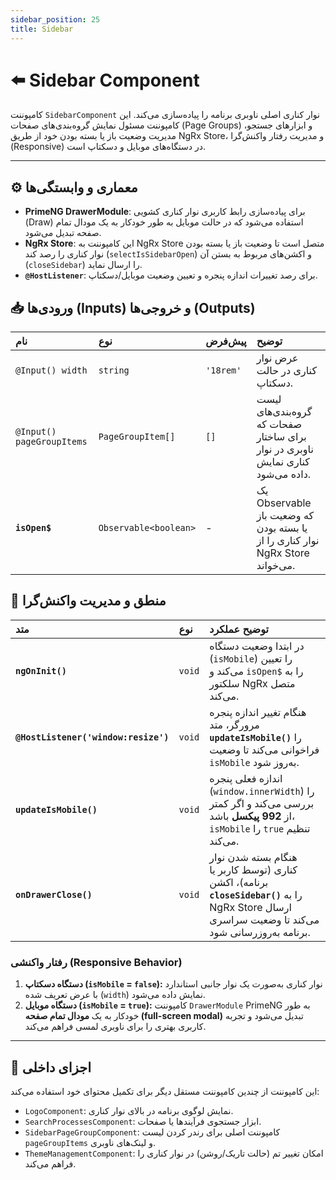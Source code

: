 ```yaml
---
sidebar_position: 25
title: Sidebar
---
```


# ⬅️ Sidebar Component

کامپوننت `SidebarComponent` نوار کناری اصلی ناوبری برنامه را پیاده‌سازی می‌کند. این کامپوننت مسئول نمایش گروه‌بندی‌های صفحات (Page Groups) و ابزارهای جستجو، مدیریت وضعیت باز یا بسته بودن خود از طریق NgRx Store، و مدیریت رفتار واکنش‌گرا (Responsive) در دستگاه‌های موبایل و دسکتاپ است.

---

## ⚙️ معماری و وابستگی‌ها

- **PrimeNG DrawerModule**: برای پیاده‌سازی رابط کاربری نوار کناری کشویی (Draw) استفاده می‌شود که در حالت موبایل به طور خودکار به یک مودال تمام صفحه تبدیل می‌شود.
- **NgRx Store**: این کامپوننت به NgRx Store متصل است تا وضعیت باز یا بسته بودن نوار کناری را رصد کند (`selectIsSidebarOpen`) و اکشن‌های مربوط به بستن آن (`closeSidebar`) را ارسال نماید.
- **`@HostListener`**: برای رصد تغییرات اندازه پنجره و تعیین وضعیت موبایل/دسکتاپ.

## 📥 ورودی‌ها (Inputs) و خروجی‌ها (Outputs)

| نام                       | نوع                   | پیش‌فرض   | توضیح                                                                           |
| :------------------------ | :-------------------- | :-------- | :------------------------------------------------------------------------------ |
| `@Input() width`          | `string`              | `'18rem'` | عرض نوار کناری در حالت دسکتاپ.                                                  |
| `@Input() pageGroupItems` | `PageGroupItem[]`     | `[]`      | لیست گروه‌بندی‌های صفحات که برای ساختار ناوبری در نوار کناری نمایش داده می‌شود. |
| **`isOpen$`**             | `Observable<boolean>` | -         | یک Observable که وضعیت باز یا بسته بودن نوار کناری را از NgRx Store می‌خواند.   |

## 🧠 منطق و مدیریت واکنش‌گرا

| متد                                  | نوع    | توضیح عملکرد                                                                                                                                      |
| :----------------------------------- | :----- | :------------------------------------------------------------------------------------------------------------------------------------------------ |
| **`ngOnInit()`**                     | `void` | در ابتدا وضعیت دستگاه (`isMobile`) را تعیین می‌کند و `isOpen$` را به سلکتور NgRx متصل می‌کند.                                                     |
| **`@HostListener('window:resize')`** | `void` | هنگام تغییر اندازه پنجره مرورگر، متد **`updateIsMobile()`** را فراخوانی می‌کند تا وضعیت `isMobile` به‌روز شود.                                    |
| **`updateIsMobile()`**               | `void` | اندازه فعلی پنجره (`window.innerWidth`) را بررسی می‌کند و اگر کمتر از **992 پیکسل** باشد، `isMobile` را `true` تنظیم می‌کند.                      |
| **`onDrawerClose()`**                | `void` | هنگام بسته شدن نوار کناری (توسط کاربر یا برنامه)، اکشن **`closeSidebar()`** را به NgRx Store ارسال می‌کند تا وضعیت سراسری برنامه به‌روزرسانی شود. |

### رفتار واکنشی (Responsive Behavior)

1.  **دستگاه دسکتاپ (`isMobile` = `false`):** نوار کناری به‌صورت یک نوار جانبی استاندارد با عرض تعریف شده (`width`) نمایش داده می‌شود.
2.  **دستگاه موبایل (`isMobile` = `true`):** کامپوننت `DrawerModule` PrimeNG به طور خودکار به یک **مودال تمام صفحه (full-screen modal)** تبدیل می‌شود و تجربه کاربری بهتری را برای ناوبری لمسی فراهم می‌کند.

---

## 🧩 اجزای داخلی

این کامپوننت از چندین کامپوننت مستقل دیگر برای تکمیل محتوای خود استفاده می‌کند:

- `LogoComponent`: نمایش لوگوی برنامه در بالای نوار کناری.
- `SearchProcessesComponent`: ابزار جستجوی فرآیندها یا صفحات.
- `SidebarPageGroupComponent`: کامپوننت اصلی برای رندر کردن لیست `pageGroupItems` و لینک‌های ناوبری.
- `ThemeManagementComponent`: امکان تغییر تم (حالت تاریک/روشن) در نوار کناری را فراهم می‌کند.
